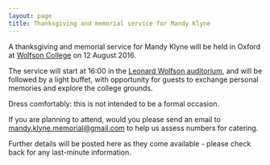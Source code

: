 ```yaml
---
layout: page
title: Thanksgiving and memorial service for Mandy Klyne
---
```


A thanksgiving and memorial service for Mandy Klyne will be held in Oxford at [Wolfson College](https://www.wolfson.ox.ac.uk) on 12 August 2016.

The service will start at 16:00 in the [Leonard Wolfson auditorium](https://www.wolfson.ox.ac.uk/gallery/meeting-spaces), and will be followed by a light buffet, with opportunity for guests to exchange personal memories and explore the college grounds.

Dress comfortably: this is not intended to be a formal occasion.

If you are planning to attend, would you please send an email to [<mandy.klyne.memorial@gmail.com>](mailto:mandy.klyne.memorial@gmail.com) to help us assess numbers for catering.

Further details will be posted here as they come available - please check back for any last-minute information.

